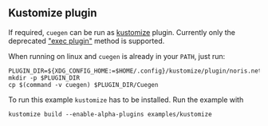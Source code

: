 ## Kustomize plugin

If required, `cuegen` can be run as [kustomize][kust] plugin.
Currently only the deprecated ["exec plugin"][plug] method is supported.

When running on linux and `cuegen` is already in your `PATH`, just run:

    PLUGIN_DIR=${XDG_CONFIG_HOME:=$HOME/.config}/kustomize/plugin/noris.net/mcs/v1beta1/cuegen
    mkdir -p $PLUGIN_DIR
    cp $(command -v cuegen) $PLUGIN_DIR/Cuegen

To run this example `kustomize` has to be installed. Run the example with

    kustomize build --enable-alpha-plugins examples/kustomize

[plug]:  https://kubectl.docs.kubernetes.io/guides/extending_kustomize/exec_plugins/
[kust]:  https://kustomize.io/
